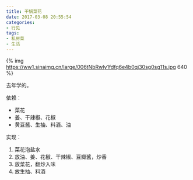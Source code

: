 ```yaml
---
title: 干锅菜花
date: 2017-03-08 20:55:54
categories:
- 行见
tags:
- 私房菜
- 生活
---
```


{% img https://ww1.sinaimg.cn/large/006tNbRwly1fdfq6e4b0qj30sg0sg11s.jpg 640 %}

去年学的。

依赖：

- 菜花
- 姜、干辣椒、花椒
- 黄豆酱、生抽、料酒、油

实现：

1. 菜花泡盐水
1. 放油、姜、花椒、干辣椒、豆瓣酱，炒香
1. 放菜花，翻炒入味
1. 放生抽、料酒
